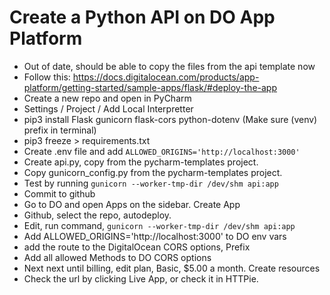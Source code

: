 
# Create a Python API on DO App Platform
* Out of date, should be able to copy the files from the api template now
* Follow this: https://docs.digitalocean.com/products/app-platform/getting-started/sample-apps/flask/#deploy-the-app
* Create a new repo and open in PyCharm
* Settings / Project / Add Local Interpretter
* pip3 install Flask gunicorn flask-cors python-dotenv (Make sure (venv) prefix in terminal)
* pip3 freeze > requirements.txt
* Create .env file and add `ALLOWED_ORIGINS='http://localhost:3000'`
* Create api.py, copy from the pycharm-templates project.
* Copy gunicorn_config.py from the pycharm-templates project.
* Test by running `gunicorn --worker-tmp-dir /dev/shm api:app`
* Commit to github
* Go to DO and open Apps on the sidebar. Create App
* Github, select the repo, autodeploy.
* Edit, run command, `gunicorn --worker-tmp-dir /dev/shm api:app`
* Add ALLOWED_ORIGINS='http://localhost:3000' to DO env vars
* add the route to the DigitalOcean CORS options, Prefix
* Add all allowed Methods to DO CORS options
* Next next until billing, edit plan, Basic, $5.00 a month. Create resources
* Check the url by clicking Live App, or check it in HTTPie.